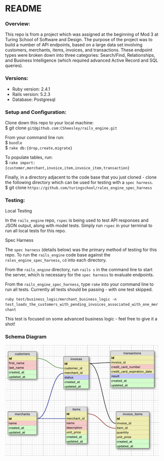 # README

### Overview:
  This repo is from a project which was assigned at the beginning of Mod 3 at Turing School of Software and Design. The purpose of the project was to build a number of API endpoints, based on a large data set involving customers, merchants, items, invoices, and transactions. These endpoint types were broken down into three categories: Search/Find, Relationships, and Business Intelligence (which required advanced Active Record and SQL queries).

### Versions:

* Ruby version: 2.4.1
* Rails version: 5.2.3
* Database: Postgresql

### Setup and Configuration:

  Clone down this repo to your local machine:\
  $ git clone `git@github.com:CSheesley/rails_engine.git`

  From your command line run:\
  $ `bundle`\
  $ `rake db:{drop,create,migrate}`

  To populate tables, run:\
  $ `rake import:{customer,merchant,invoice,item,invoice_item,transaction}`

  Finally, in a directory adjacent to the code base that you just cloned - clone the following directory which can be used for testing with a `spec harness`.\
  $ git clone `https://github.com/turingschool/rales_engine_spec_harness`

### Testing:

  Local Testing

  In the `rails_engine` repo, `rspec` is being used to test API responses and JSON output, along with model tests. Simply run `rspec` in your terminal to run all local tests for this repo.

  Spec Harness

  The `spec harness` (details below) was the primary method of testing for this repo. To run the `rails_engine` code base against the `rales_engine_spec_harness`, `cd` into each directory.

  From the `rails_engine` directory, run `rails s` in the command line to start the server, which is necessary for the `spec harness` to evaluate endpoints.

  From the `rails_engine_spec_harness`, type `rake` into your command line to run all tests. Currently all tests should be passing - with one test skipped.

  `ruby test/business_logic/merchant_business_logic -n test_loads_the_customers_with_pending_invoices_associated_with_one_merchant`

  This test is focused on some advanced business logic - feel free to give it a shot!

### Schema Diagram
![Rails Engine Schema](/schema_diagram.png?raw=true "Rails Engine Schema")
